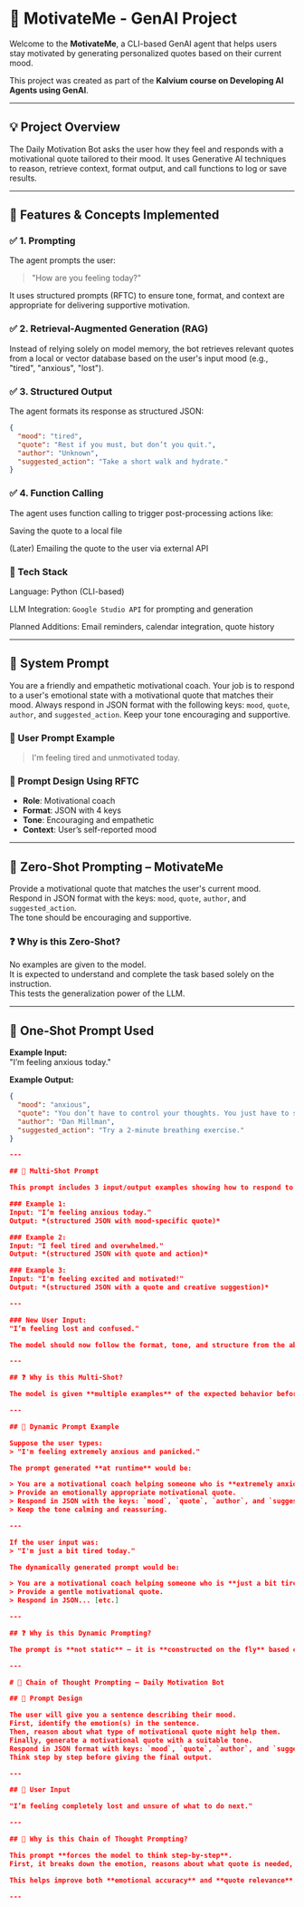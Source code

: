 # 🧠 MotivateMe - GenAI Project

Welcome to the **MotivateMe**, a CLI-based GenAI agent that helps users stay motivated by generating personalized quotes based on their current mood.

This project was created as part of the **Kalvium course on Developing AI Agents using GenAI**.

---

## 💡 Project Overview

The Daily Motivation Bot asks the user how they feel and responds with a motivational quote tailored to their mood. It uses Generative AI techniques to reason, retrieve context, format output, and call functions to log or save results.

---

## 🚀 Features & Concepts Implemented

### ✅ 1. Prompting
The agent prompts the user:  
> "How are you feeling today?"  

It uses structured prompts (RFTC) to ensure tone, format, and context are appropriate for delivering supportive motivation.

### ✅ 2. Retrieval-Augmented Generation (RAG)
Instead of relying solely on model memory, the bot retrieves relevant quotes from a local or vector database based on the user's input mood (e.g., "tired", "anxious", "lost").

### ✅ 3. Structured Output
The agent formats its response as structured JSON:
```json
{
  "mood": "tired",
  "quote": "Rest if you must, but don’t you quit.",
  "author": "Unknown",
  "suggested_action": "Take a short walk and hydrate."
}
```

### ✅ 4. Function Calling
The agent uses function calling to trigger post-processing actions like:

Saving the quote to a local file

(Later) Emailing the quote to the user via external API

### 🧪 Tech Stack
Language: Python (CLI-based)

LLM Integration: `Google Studio API` for prompting and generation

Planned Additions: Email reminders, calendar integration, quote history

---

## 🤖 System Prompt
You are a friendly and empathetic motivational coach. Your job is to respond to a user's emotional state with a motivational quote that matches their mood. Always respond in JSON format with the following keys: `mood`, `quote`, `author`, and `suggested_action`. Keep your tone encouraging and supportive.

### 👤 User Prompt Example
> I'm feeling tired and unmotivated today.

### 🧠 Prompt Design Using RFTC

- **Role**: Motivational coach
- **Format**: JSON with 4 keys
- **Tone**: Encouraging and empathetic
- **Context**: User’s self-reported mood

---

## 🧠 Zero-Shot Prompting – MotivateMe

Provide a motivational quote that matches the user's current mood.  
Respond in JSON format with the keys: `mood`, `quote`, `author`, and `suggested_action`.  
The tone should be encouraging and supportive.

### ❓ Why is this Zero-Shot?

No examples are given to the model.  
It is expected to understand and complete the task based solely on the instruction.  
This tests the generalization power of the LLM.

---

## 📄 One-Shot Prompt Used

**Example Input:**  
"I’m feeling anxious today."

**Example Output:**
```json
{
  "mood": "anxious",
  "quote": "You don’t have to control your thoughts. You just have to stop letting them control you.",
  "author": "Dan Millman",
  "suggested_action": "Try a 2-minute breathing exercise."
}

---

## 📄 Multi-Shot Prompt

This prompt includes 3 input/output examples showing how to respond to different emotional states.

### Example 1:
Input: "I’m feeling anxious today."  
Output: *(structured JSON with mood-specific quote)*

### Example 2:
Input: "I feel tired and overwhelmed."  
Output: *(structured JSON with quote and action)*

### Example 3:
Input: "I'm feeling excited and motivated!"  
Output: *(structured JSON with a quote and creative suggestion)*

---

### New User Input:
"I’m feeling lost and confused."

The model should now follow the format, tone, and structure from the above examples and generate a similar motivational response.

---

## ❓ Why is this Multi-Shot?

The model is given **multiple examples** of the expected behavior before being asked to respond. This helps it learn tone, structure, and response logic more accurately.

---

## 📄 Dynamic Prompt Example

Suppose the user types:
> "I'm feeling extremely anxious and panicked."

The prompt generated **at runtime** would be:

> You are a motivational coach helping someone who is **extremely anxious and panicked**.  
> Provide an emotionally appropriate motivational quote.  
> Respond in JSON with the keys: `mood`, `quote`, `author`, and `suggested_action`.  
> Keep the tone calming and reassuring.

---

If the user input was:
> "I'm just a bit tired today."

The dynamically generated prompt would be:

> You are a motivational coach helping someone who is **just a bit tired**.  
> Provide a gentle motivational quote.  
> Respond in JSON... [etc.]

---

## ❓ Why is this Dynamic Prompting?

The prompt is **not static** — it is **constructed on the fly** based on the user's input and emotion intensity. This allows for highly personalized, context-aware responses.

---

# 🧠 Chain of Thought Prompting – Daily Motivation Bot

## 📄 Prompt Design

The user will give you a sentence describing their mood.  
First, identify the emotion(s) in the sentence.  
Then, reason about what type of motivational quote might help them.  
Finally, generate a motivational quote with a suitable tone.  
Respond in JSON format with keys: `mood`, `quote`, `author`, and `suggested_action`.  
Think step by step before giving the final output.

---

## 👤 User Input

"I’m feeling completely lost and unsure of what to do next."

---

## 🧠 Why is this Chain of Thought Prompting?

This prompt **forces the model to think step-by-step**.  
First, it breaks down the emotion, reasons about what quote is needed, and only then generates the final structured output.

This helps improve both **emotional accuracy** and **quote relevance**.

---
